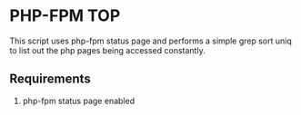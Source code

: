 # PHP-FPM TOP

This script uses php-fpm status page and performs a simple grep sort uniq to
list out the php pages being accessed constantly.

## Requirements

1. php-fpm status page enabled

